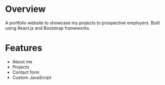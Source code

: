 # Overview
A portfolio website to showcase my projects to prospective employers. Built using React.js and Bootstrap frameworks.

# Features
- About me
- Projects
- Contact form
- Custom JavaScript
